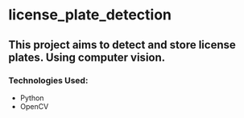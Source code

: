 # license_plate_detection  

## This project aims to detect and store license plates. Using computer vision.  
### Technologies Used:  
* Python  
* OpenCV
